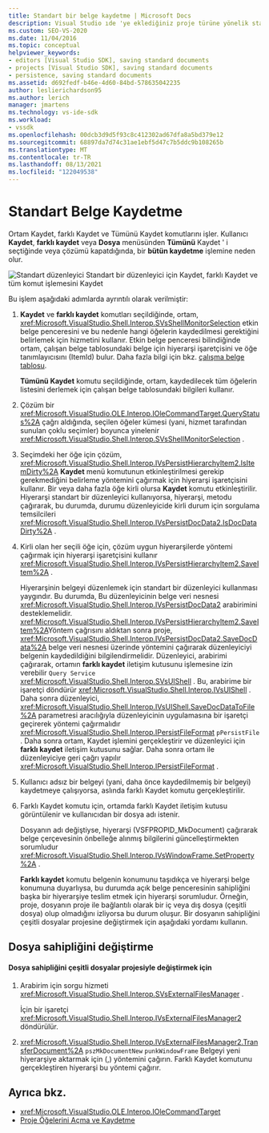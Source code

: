 ```yaml
---
title: Standart bir belge kaydetme | Microsoft Docs
description: Visual Studio ıde 'ye eklediğiniz proje türüne yönelik standart bir belge için gerçekleşen işlem hakkında bilgi edinin.
ms.custom: SEO-VS-2020
ms.date: 11/04/2016
ms.topic: conceptual
helpviewer_keywords:
- editors [Visual Studio SDK], saving standard documents
- projects [Visual Studio SDK], saving standard documents
- persistence, saving standard documents
ms.assetid: d692fedf-b46e-4d60-84bd-578635042235
author: leslierichardson95
ms.author: lerich
manager: jmartens
ms.technology: vs-ide-sdk
ms.workload:
- vssdk
ms.openlocfilehash: 00dcb3d9d5f93c8c412302ad67dfa8a5bd379e12
ms.sourcegitcommit: 68897da7d74c31ae1ebf5d47c7b5ddc9b108265b
ms.translationtype: MT
ms.contentlocale: tr-TR
ms.lasthandoff: 08/13/2021
ms.locfileid: "122049538"
---
```

# <a name="saving-a-standard-document"></a>Standart Belge Kaydetme
Ortam Kaydet, farklı Kaydet ve Tümünü Kaydet komutlarını işler. Kullanıcı **Kaydet**, **farklı kaydet** veya **Dosya** menüsünden **Tümünü** Kaydet ' i seçtiğinde veya çözümü kapatdığında, bir **bütün kaydetme** işlemine neden olur.

 ![Standart düzenleyici](../../extensibility/internals/media/public.gif "Genel") Standart bir düzenleyici için Kaydet, farklı Kaydet ve tüm komut işlemesini Kaydet

 Bu işlem aşağıdaki adımlarda ayrıntılı olarak verilmiştir:

1. **Kaydet** ve **farklı kaydet** komutları seçildiğinde, ortam, <xref:Microsoft.VisualStudio.Shell.Interop.SVsShellMonitorSelection> etkin belge penceresini ve bu nedenle hangi öğelerin kaydedilmesi gerektiğini belirlemek için hizmetini kullanır. Etkin belge penceresi bilindiğinde ortam, çalışan belge tablosundaki belge için hiyerarşi işaretçisini ve öğe tanımlayıcısını (ItemId) bulur. Daha fazla bilgi için bkz. [çalışma belge tablosu](../../extensibility/internals/running-document-table.md).

    **Tümünü Kaydet** komutu seçildiğinde, ortam, kaydedilecek tüm öğelerin listesini derlemek için çalışan belge tablosundaki bilgileri kullanır.

2. Çözüm bir <xref:Microsoft.VisualStudio.OLE.Interop.IOleCommandTarget.QueryStatus%2A> çağrı aldığında, seçilen öğeler kümesi (yani, hizmet tarafından sunulan çoklu seçimler) boyunca yinelenir <xref:Microsoft.VisualStudio.Shell.Interop.SVsShellMonitorSelection> .

3. Seçimdeki her öğe için çözüm, <xref:Microsoft.VisualStudio.Shell.Interop.IVsPersistHierarchyItem2.IsItemDirty%2A> **Kaydet** menü komutunun etkinleştirilmesi gerekip gerekmediğini belirleme yöntemini çağırmak için hiyerarşi işaretçisini kullanır. Bir veya daha fazla öğe kirli olursa **Kaydet** komutu etkinleştirilir. Hiyerarşi standart bir düzenleyici kullanıyorsa, hiyerarşi, metodu çağırarak, bu durumda, durumu düzenleyicide kirli durum için sorgulama temsilcileri <xref:Microsoft.VisualStudio.Shell.Interop.IVsPersistDocData2.IsDocDataDirty%2A> .

4. Kirli olan her seçili öğe için, çözüm uygun hiyerarşilerde yöntemi çağırmak için hiyerarşi işaretçisini kullanır <xref:Microsoft.VisualStudio.Shell.Interop.IVsPersistHierarchyItem2.SaveItem%2A> .

    Hiyerarşinin belgeyi düzenlemek için standart bir düzenleyici kullanması yaygındır. Bu durumda, Bu düzenleyicinin belge veri nesnesi <xref:Microsoft.VisualStudio.Shell.Interop.IVsPersistDocData2> arabirimini desteklemelidir. <xref:Microsoft.VisualStudio.Shell.Interop.IVsPersistHierarchyItem2.SaveItem%2A>Yöntem çağrısını aldıktan sonra proje, <xref:Microsoft.VisualStudio.Shell.Interop.IVsPersistDocData2.SaveDocData%2A> belge veri nesnesi üzerinde yöntemini çağırarak düzenleyiciyi belgenin kaydedildiğini bilgilendirmelidir. Düzenleyici, arabirimi çağırarak, ortamın **farklı kaydet** iletişim kutusunu işlemesine izin verebilir `Query Service` <xref:Microsoft.VisualStudio.Shell.Interop.SVsUIShell> . Bu, arabirime bir işaretçi döndürür <xref:Microsoft.VisualStudio.Shell.Interop.IVsUIShell> . Daha sonra düzenleyici, <xref:Microsoft.VisualStudio.Shell.Interop.IVsUIShell.SaveDocDataToFile%2A> parametresi aracılığıyla düzenleyicinin uygulamasına bir işaretçi geçirerek yöntemi çağırmalıdır <xref:Microsoft.VisualStudio.Shell.Interop.IPersistFileFormat> `pPersistFile` . Daha sonra ortam, Kaydet işlemini gerçekleştirir ve düzenleyici için **farklı kaydet** iletişim kutusunu sağlar. Daha sonra ortam ile düzenleyiciye geri çağrı yapılır <xref:Microsoft.VisualStudio.Shell.Interop.IPersistFileFormat> .

5. Kullanıcı adsız bir belgeyi (yani, daha önce kaydedilmemiş bir belgeyi) kaydetmeye çalışıyorsa, aslında farklı Kaydet komutu gerçekleştirilir.

6. Farklı Kaydet komutu için, ortamda farklı Kaydet iletişim kutusu görüntülenir ve kullanıcıdan bir dosya adı istenir.

    Dosyanın adı değiştiyse, hiyerarşi (VSFPROPID_MkDocument) çağırarak belge çerçevesinin önbelleğe alınmış bilgilerini güncelleştirmekten sorumludur <xref:Microsoft.VisualStudio.Shell.Interop.IVsWindowFrame.SetProperty%2A> .

   **Farklı kaydet** komutu belgenin konumunu taşıdıkça ve hiyerarşi belge konumuna duyarlıysa, bu durumda açık belge penceresinin sahipliğini başka bir hiyerarşiye teslim etmek için hiyerarşi sorumludur. Örneğin, proje, dosyanın proje ile bağlantılı olarak bir iç veya dış dosya (çeşitli dosya) olup olmadığını izliyorsa bu durum oluşur. Bir dosyanın sahipliğini çeşitli dosyalar projesine değiştirmek için aşağıdaki yordamı kullanın.

## <a name="changing-file-ownership"></a>Dosya sahipliğini değiştirme

#### <a name="to-change-file-ownership-to-the-miscellaneous-files-project"></a>Dosya sahipliğini çeşitli dosyalar projesiyle değiştirmek için

1. Arabirim için sorgu hizmeti <xref:Microsoft.VisualStudio.Shell.Interop.SVsExternalFilesManager> .

     İçin bir işaretçi <xref:Microsoft.VisualStudio.Shell.Interop.IVsExternalFilesManager2> döndürülür.

2. <xref:Microsoft.VisualStudio.Shell.Interop.IVsExternalFilesManager2.TransferDocument%2A> `pszMkDocumentNew` `punkWindowFrame` Belgeyi yeni hiyerarşiye aktarmak için (,) yöntemini çağırın. Farklı Kaydet komutunu gerçekleştiren hiyerarşi bu yöntemi çağırır.

## <a name="see-also"></a>Ayrıca bkz.
- <xref:Microsoft.VisualStudio.OLE.Interop.IOleCommandTarget>
- [Proje Öğelerini Açma ve Kaydetme](../../extensibility/internals/opening-and-saving-project-items.md)
